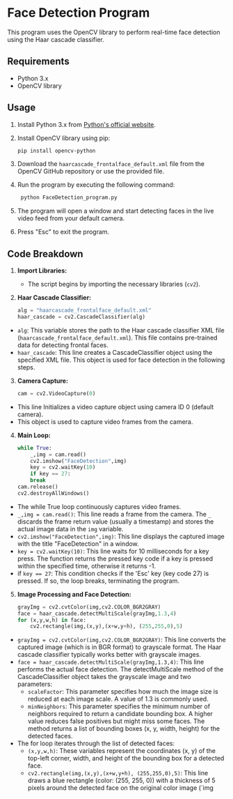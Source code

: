 # Face Detection Program

This program uses the OpenCV library to perform real-time face detection using the Haar cascade classifier.

## Requirements
- Python 3.x
- OpenCV library

## Usage
1. Install Python 3.x from [Python's official website](https://www.python.org/downloads/).
2. Install OpenCV library using pip:

    ```bash
    pip install opencv-python
    ```
3. Download the `haarcascade_frontalface_default.xml` file from the OpenCV GitHub repository or use the provided file.
4. Run the program by executing the following command:
   ```bash
    python FaceDetection_program.py
    ```
5. The program will open a window and start detecting faces in the live video feed from your default camera.
6. Press "Esc" to exit the program.

## Code Breakdown

1. **Import Libraries:**
   - The script begins by importing the necessary libraries (`cv2`).

2.  **Haar Cascade Classifier:**
    ```python
    alg = "haarcascade_frontalface_default.xml"
    haar_cascade = cv2.CascadeClassifier(alg)
    ```
- `alg`: This variable stores the path to the Haar cascade classifier XML file (`haarcascade_frontalface_default.xml`). This file contains pre-trained data for detecting frontal faces.
- `haar_cascade`: This line creates a CascadeClassifier object using the specified XML file. This object is used for face detection in the following steps.


3. **Camera Capture:**
    ```python
    cam = cv2.VideoCapture(0)
    ```
- This line Initializes a video capture object using camera ID 0 (default camera).
- This object is used to capture video frames from the camera.

4. **Main Loop:**
    ```python
    while True:
        _,img = cam.read()
        cv2.imshow("FaceDetection",img)
        key = cv2.waitKey(10)
        if key == 27:
        break
    cam.release()
    cv2.destroyAllWindows()
    ```
- The while True loop continuously captures video frames.
- `_,img = cam.read()`: This line reads a frame from the camera. The `_` discards the frame return value (usually a timestamp) and stores the actual image data in the `img` variable.
- `cv2.imshow("FaceDetection",img)`: This line displays the captured image with the title "FaceDetection" in a window.
- `key = cv2.waitKey(10)`: This line waits for 10 milliseconds for a key press. The function returns the pressed key code if a key is pressed within the specified time, otherwise it returns -1.
- if `key == 27`: This condition checks if the 'Esc' key (key code 27) is pressed. If so, the loop breaks, terminating the program.

5. **Image Processing and Face Detection:**
    ```python
    grayImg = cv2.cvtColor(img,cv2.COLOR_BGR2GRAY)
    face = haar_cascade.detectMultiScale(grayImg,1.3,4)
    for (x,y,w,h) in face:
        cv2.rectangle(img,(x,y),(x+w,y+h), (255,255,0),5)
    ```

-   `grayImg = cv2.cvtColor(img,cv2.COLOR_BGR2GRAY)`: This line converts the captured image (which is in BGR format) to grayscale format. The Haar cascade classifier typically works better with grayscale images.
- `face = haar_cascade.detectMultiScale(grayImg,1.3,4)`: This line performs the actual face detection. The detectMultiScale method of the CascadeClassifier object takes the grayscale image and two parameters:
  - `scaleFactor`: This parameter specifies how much the image size is reduced at each image scale. A value of 1.3 is commonly used.
  - `minNeighbors`: This parameter specifies the minimum number of neighbors required to return a candidate bounding box. A higher value reduces false positives but might miss some faces. The method returns a list of bounding boxes (x, y, width, height) for the detected faces.
- The for loop iterates through the list of detected faces:
  - `(x,y,w,h)`: These variables represent the coordinates (x, y) of the top-left corner, width, and height of the bounding box for a detected face.
  - `cv2.rectangle(img,(x,y),(x+w,y+h), (255,255,0),5)`: This line draws a blue rectangle (color: (255, 255, 0)) with a thickness of 5 pixels around the detected face on the original color image (`img


